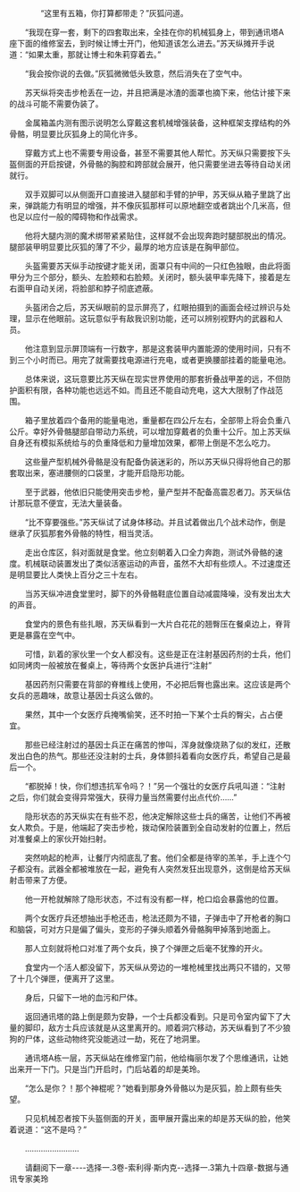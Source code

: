 <div class="read-content j_readContent" id="">
                <p>　　　　“这里有五箱，你打算都带走？”灰狐问道。<p>　　“我现在穿一套，剩下的四套取出来，全挂在你的机械狐身上，带到通讯塔A座下面的维修室去，到时候让博士开门，他知道该怎么进去。”苏天纵摊开手说道：“如果太重，那就让博士和朱莉穿着去。”<p>　　“我会按你说的去做。”灰狐微微低头致意，然后消失在了空气中。<p>　　苏天纵将突击步枪丢在一边，并且把满是冰渣的面罩也摘下来，他估计接下来的战斗可能不需要伪装了。<p>　　金属箱盖内测有图示说明怎么穿戴这套机械增强装备，这种框架支撑结构的外骨骼，明显要比灰狐身上的简化许多。<p>　　穿戴方式上也不需要专用设备，甚至不需要其他人帮忙。苏天纵只需要按下头盔侧面的开启按键，外骨骼的胸腔和跨部就会展开，他只需要坐进去等待自动关闭就行。<p>　　双手双脚可以从侧面开口直接进入腿部和手臂的护甲，苏天纵从箱子里跳了出来，弹跳能力有明显的增强，并不像灰狐那样可以原地翻空或者跳出个几米高，但也足以应付一般的障碍物和作战需求。<p>　　他将大腿内测的魔术绑带紧紧贴住，这样就不会出现奔跑时腿部脱出的情况。腿部装甲明显要比灰狐的薄了不少，最厚的地方应该是在胸甲部位。<p>　　头盔需要苏天纵手动按键才能关闭，面罩只有中间的一只红色独眼，由此将面甲分为三个部分，额头、左脸颊和右脸颊。关闭时，额头装甲率先降下，接着是左右面甲自动关闭，将脸部和脖子彻底遮蔽。<p>　　头盔闭合之后，苏天纵眼前的显示屏亮了，红眼拍摄到的画面会经过辨识与处理，显示在他眼前。这玩意似乎有敌我识别功能，还可以辨别视野内的武器和人员。<p>　　他注意到显示屏顶端有一行数字，那是这套装甲内置能源的使用时间，只有不到三个小时而已。用完了就需要找电源进行充电，或者更换腰部挂着的能量电池。<p>　　总体来说，这玩意要比苏天纵在现实世界使用的那套折叠战甲差的远，不但防护面积有限，各种功能也远远不如。而且还不能自动充电，这大大限制了作战范围。<p>　　箱子里放着四个备用的能量电池，重量都在四公斤左右，全部带上将会负重八公斤。幸好外骨骼腿部自带动力系统，可以增加穿戴者的负重十公斤。加上苏天纵自身还有模拟系统给与的负重降低和力量增加效果，都带上倒是不怎么吃力。<p>　　这些量产型机械外骨骼是没有配备伪装迷彩的，所以苏天纵只得将他自己的那套取出来，塞进腰侧的口袋里，才能开启隐形功能。<p>　　至于武器，他依旧只能使用突击步枪，量产型并不配备高震忍者刀。苏天纵估计那玩意不便宜，无法大量装备。<p>　　“比不穿要强些。”苏天纵试了试身体移动。并且试着做出几个战术动作，倒是继承了灰狐那套外骨骼的特性，相当灵活。<p>　　走出仓库区，斜对面就是食堂。他立刻朝着入口全力奔跑，测试外骨骼的速度。机械联动装置发出了类似活塞运动的声音，虽然不大却有些烦人。不过速度还是明显要比人类快上百分之三十左右。<p>　　当苏天纵冲进食堂里时，脚下的外骨骼鞋底位置自动减震降噪，没有发出太大的声音。<p>　　食堂内的景色有些扎眼，苏天纵看到一大片白花花的翘臀压在餐桌边上，脊背更是暴露在空气中。<p>　　可惜，趴着的家伙里一个女人都没有。这些是正在注射基因药剂的士兵，他们如同烤肉一般被放在餐桌上，等待两个女医护兵进行“注射”<p>　　基因药剂只需要在背部的脊椎线上使用，不必把后臀也露出来。这应该是两个女兵的恶趣味，故意让基因士兵这么做的。<p>　　果然，其中一个女医疗兵掩嘴偷笑，还不时拍一下某个士兵的臀尖，占占便宜。<p>　　那些已经注射过的基因士兵正在痛苦的惨叫，浑身就像烧熟了似的发红，还散发出白色的热气。那些还没注射的士兵，身体颤抖着看向女医疗兵，希望自己是最后一个。<p>　　“都脱掉！快，你们想违抗军令吗？！”另一个强壮的女医疗兵吼叫道：“注射之后，你们就会变得异常强大，获得力量当然需要付出点代价……”<p>　　隐形状态的苏天纵实在有些不忍，他决定解除这些士兵的痛苦，让他们不再被女人欺负。于是，他端起了突击步枪，拨动保险装置到全自动发射的位置上，然后对准餐桌上的家伙开始扫射。<p>　　突然响起的枪声，让餐厅内彻底乱了套。他们全都是待宰的羔羊，手上连个勺子都没有。武器全都被堆放在一起，避免有人突然发狂出现意外，这倒是给苏天纵射击带来了方便。<p>　　他一开枪就解除了隐形状态，不过有没有都一样，枪口焰会暴露他的位置。<p>　　两个女医疗兵还想抽出手枪还击，枪法还颇为不错，子弹击中了开枪者的胸口和脑袋，可对方只是偏了偏头，变形的子弹头顺着外骨骼胸甲掉落到地面上。<p>　　那人立刻就将枪口对准了两个女兵，换了个弹匣之后毫不犹豫的开火。<p>　　食堂内一个活人都没留下，苏天纵从旁边的一堆枪械里找出两只不错的，又带了十几个弹匣，便离开了这里。<p>　　身后，只留下一地的血污和尸体。<p>　　返回通讯塔的路上倒是颇为安静，一个士兵都没看到。只是司令室内留下了大量的脚印，敌方士兵应该就是从这里离开的。顺着洞穴移动，苏天纵看到了不少狼狗的尸体，这些动物终究没能逃过一劫，死在了地洞里。<p>　　通讯塔A栋一层，苏天纵站在维修室门前，他给梅丽尔发了个思维通讯，让她出来开一下门。只是当门开启时，门后站着的却是美玲。<p>　　“怎么是你？！那个神棍呢？”她看到那身外骨骼以为是灰狐，脸上颇有些失望。<p>　　只见机械忍者按下头盔侧面的开关，面甲展开露出来的却是苏天纵的脸，他笑着说道：“这不是吗？”<p>　　……………………<p>　　请翻阅下一章----选择一.3卷-索利得·斯内克--选择一.3第九十四章-数据与通讯专家美玲<p> 
            </div>